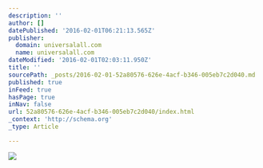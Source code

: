 ```yaml
---
description: ''
author: []
datePublished: '2016-02-01T06:21:13.565Z'
publisher:
  domain: universalall.com
  name: universalall.com
dateModified: '2016-02-01T02:03:11.950Z'
title: ''
sourcePath: _posts/2016-02-01-52a80576-626e-4acf-b346-005eb7c2d040.md
published: true
inFeed: true
hasPage: true
inNav: false
url: 52a80576-626e-4acf-b346-005eb7c2d040/index.html
_context: 'http://schema.org'
_type: Article

---
```

![](http://universalall.com/wp-content/uploads/2015/12/284012_457320160986140_2039096914_n.jpg)